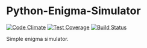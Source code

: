 # Python-Enigma-Simulator
[![Code Climate](https://codeclimate.com/github/zakrent/Python-Enigma-Simulator/badges/gpa.svg)](https://codeclimate.com/github/zakrent/Python-Enigma-Simulator)
[![Test Coverage](https://codeclimate.com/github/zakrent/Python-Enigma-Simulator/badges/coverage.svg)](https://codeclimate.com/github/zakrent/Python-Enigma-Simulator/coverage)
[![Build Status](https://travis-ci.org/zakrent/Python-Enigma-Simulator.svg?branch=master)](https://travis-ci.org/zakrent/Python-Enigma-Simulator)

Simple enigma simulator.
